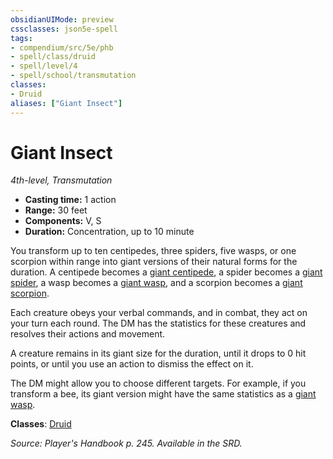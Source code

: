 ```yaml
---
obsidianUIMode: preview
cssclasses: json5e-spell
tags:
- compendium/src/5e/phb
- spell/class/druid
- spell/level/4
- spell/school/transmutation
classes:
- Druid
aliases: ["Giant Insect"]
---
```

# Giant Insect
*4th-level, Transmutation*  

- **Casting time:** 1 action
- **Range:** 30 feet
- **Components:** V, S
- **Duration:** Concentration, up to 10 minute

You transform up to ten centipedes, three spiders, five wasps, or one scorpion within range into giant versions of their natural forms for the duration. A centipede becomes a [giant centipede](/2-Mechanics/CLI/bestiary/beast/giant-centipede.md), a spider becomes a [giant spider](/2-Mechanics/CLI/bestiary/beast/giant-spider.md), a wasp becomes a [giant wasp](/2-Mechanics/CLI/bestiary/beast/giant-wasp.md), and a scorpion becomes a [giant scorpion](/2-Mechanics/CLI/bestiary/beast/giant-scorpion.md).

Each creature obeys your verbal commands, and in combat, they act on your turn each round. The DM has the statistics for these creatures and resolves their actions and movement.

A creature remains in its giant size for the duration, until it drops to 0 hit points, or until you use an action to dismiss the effect on it.

The DM might allow you to choose different targets. For example, if you transform a bee, its giant version might have the same statistics as a [giant wasp](/2-Mechanics/CLI/bestiary/beast/giant-wasp.md).

**Classes**: [Druid](/2-Mechanics/CLI/classes/druid.md)

*Source: Player's Handbook p. 245. Available in the SRD.*